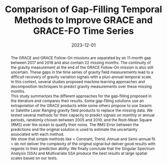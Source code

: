 ---
title: "Comparison of Gap-Filling Temporal Methods to Improve GRACE and GRACE-FO Time Series"
date: 2023-12-01
authors: "**Lecomte, H.**, Rosat, S. and Mandea, M."
publication_types: "1"
abstract: " The GRACE and GRACE Follow-On missions are separated by an 11-month gap between 2017 and 2018 and also contain 22 missing months. The continuity of the gravity measurement at the end of the GRACE Follow-On mission is also still uncertain. These gaps in the time series of gravity field measurements lead to a difficult recovery of gravity variation signals with a pluri-annual temporal scale. In this context, several studies proposed machine learning approaches and decomposition techniques to predict gravity measurements over these missing months.\n\n This study summarizes the different approaches for the gap-filling proposed in the literature and compares their results. Some gap-filling solutions use an extrapolation of the GRACE products while some others propose to use Swarm or Satellite Laser Ranging gravity field products to replace the missing data. We tested several methods for their capacity to predict signals on monthly or annual periods, randomly chosen between 2005 and 2010, and the Root-Mean Square (RMS) over the ocean to qualify their noise. The RMS Error between the predictions and the original solution is used to estimate the uncertainty associated with each method.\n\n We show that simple methods like < Constant, Trend, Annual and Semi-annual fit > do not deliver the complexity of the original signal but deliver good results with regards to their prediction ability. We finally conclude that the Singular Spectrum Analysis (SSA) and Multivariate SSA produce the best results at large spatial scales based on our tests."
publication: "AGU Fall Meeting 2023"
info: ""
doi: "https://agu.confex.com/agu/fm23/meetingapp.cgi/Paper/1386940"
note: "(IPoster)"
folder_name: "agu2023"
---